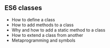 ## ES6 classes

* How to define a class
* How to add methods to a class
* Why and how to add a static method to a class
* How to extend a class from another
* Metaprogramming and symbols